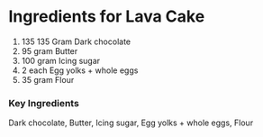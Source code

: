 # Ingredients for Lava Cake

1. 135 135 Gram Dark chocolate
2. 95 gram Butter
3. 100 gram Icing sugar
4. 2 each Egg yolks + whole eggs
5. 35 gram Flour

### Key Ingredients

Dark chocolate, Butter, Icing sugar, Egg yolks + whole eggs, Flour
